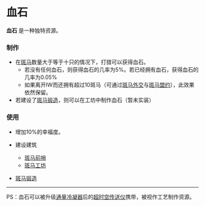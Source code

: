 # 血石

**血石** 是一种独特资源。

### 制作

- 在[斑马](?file=003-资源大全/56-斑马)数量大于等于十只的情况下，打猎可以获得血石。
  - 若没有任何血石，则获得血石的几率为5%。若已经拥有血石，获得血石的几率为0.05%
  - 如果离开IW而还拥有超过10斑马（可通过[斑马外交](?file=001-猫咪百科/03-科学/02-玄学#斑马外交)与[斑马盟约](?file=001-猫咪百科/03-科学/02-玄学#斑马盟约)），此效果依然保留。
- 若建设了[斑马锻造](?file=001-猫咪百科/01-建筑物/10-血石建筑#斑马锻造)，则可以在工坊中制作血石（暂未实装）

### 使用

- 增加10%的幸福度。

- 建设建筑

  - [斑马前哨](?file=001-猫咪百科/01-建筑物/10-血石建筑#斑马前哨)
  - [斑马工坊](?file=001-猫咪百科/01-建筑物/10-血石建筑#斑马工坊)
- [斑马锻造](?file=001-猫咪百科/01-建筑物/10-血石建筑#斑马锻造)
  
----------

  

PS：血石可以被升级[通量冷凝器](?file=001-猫咪百科/04-工坊/01-升级#通量冷凝器)后的[超时空传送仪](?file=001-猫咪百科/01-建筑物/09-超级建筑物)携带，被视作工艺制作资源。
